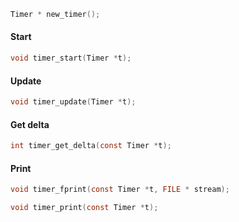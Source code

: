 
```c
Timer * new_timer();
```

#### Start
```c
void timer_start(Timer *t);
```

#### Update
```c
void timer_update(Timer *t);
```

#### Get delta

```c
int timer_get_delta(const Timer *t);
```

#### Print
```c
void timer_fprint(const Timer *t, FILE * stream);
```

```c
void timer_print(const Timer *t);
```
